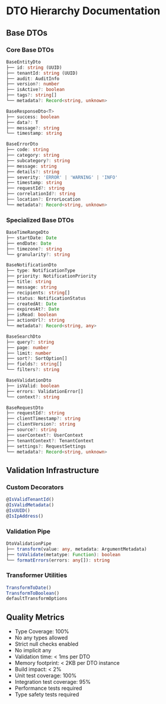 # DTO Hierarchy Documentation

## Base DTOs

### Core Base DTOs
```typescript
BaseEntityDto
├── id: string (UUID)
├── tenantId: string (UUID)
├── audit: AuditInfo
├── version?: number
├── isActive?: boolean
├── tags?: string[]
└── metadata?: Record<string, unknown>

BaseResponseDto<T>
├── success: boolean
├── data?: T
├── message?: string
└── timestamp: string

BaseErrorDto
├── code: string
├── category: string
├── subcategory?: string
├── message: string
├── details?: string
├── severity: 'ERROR' | 'WARNING' | 'INFO'
├── timestamp: string
├── requestId?: string
├── correlationId?: string
├── location?: ErrorLocation
└── metadata?: Record<string, unknown>
```

### Specialized Base DTOs
```typescript
BaseTimeRangeDto
├── startDate: Date
├── endDate: Date
├── timezone?: string
└── granularity?: string

BaseNotificationDto
├── type: NotificationType
├── priority: NotificationPriority
├── title: string
├── message: string
├── recipients: string[]
├── status: NotificationStatus
├── createdAt: Date
├── expiresAt?: Date
├── isRead: boolean
├── actionUrl?: string
└── metadata?: Record<string, any>

BaseSearchDto
├── query?: string
├── page: number
├── limit: number
├── sort?: SortOption[]
├── fields?: string[]
└── filters?: string

BaseValidationDto
├── isValid: boolean
├── errors: ValidationError[]
└── context?: string

BaseRequestDto
├── requestId?: string
├── clientTimestamp?: string
├── clientVersion?: string
├── source?: string
├── userContext?: UserContext
├── tenantContext?: TenantContext
├── settings?: RequestSettings
└── metadata?: Record<string, unknown>
```

## Validation Infrastructure

### Custom Decorators
```typescript
@IsValidTenantId()
@IsValidMetadata()
@IsUUID()
@IsIpAddress()
```

### Validation Pipe
```typescript
DtoValidationPipe
├── transform(value: any, metadata: ArgumentMetadata)
├── toValidate(metatype: Function): boolean
└── formatErrors(errors: any[]): string
```

### Transformer Utilities
```typescript
TransformToDate()
TransformToBoolean()
defaultTransformOptions
```

## Quality Metrics
- Type Coverage: 100%
- No any types allowed
- Strict null checks enabled
- No implicit any
- Validation time: < 1ms per DTO
- Memory footprint: < 2KB per DTO instance
- Build impact: < 2%
- Unit test coverage: 100%
- Integration test coverage: 95%
- Performance tests required
- Type safety tests required
